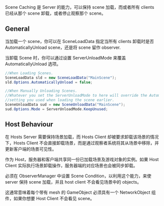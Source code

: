 Scene Caching 是 Server 的能力，可以保持 scene 加载，而或者所有 clients 已经从那个 scene 卸载，或者停止观察那个 scene。

## General

当加载一个 scene，你可以在 SceneLoadData 指定当所有 clients 卸载时是否 AutomaticallyUnload scene，还是将 scene 留作 observer.

当卸载 Scene 时，你可以通过设置 ServerUnloadMode 来覆盖 AutomaticallyUnload 选项。

```C#
//When Loading Scenes.
SceneLoadData sld = new SceneLoadData("MainScene");
sld.Options.AutomaticallyUnload = false;

//When Manually Unloading Scenes.
//Whatever you set the ServerUnloadMode to here will override the AutomaticallyUnload
//setting you used when loading the scene earlier.
SceneUnloadData sud = new SceneUnloadData("MainScene");
sud.Options.Mode = ServerUnloadMode.KeepUnused;
```

## Host Behaviour

在 Hosts Server 需要保持场景加载，而 Hosts Client 却被要求卸载该场景的情况下，Hosts Client 不会直接卸载场景，而是通过观察者系统将其从场景中移除，并更新客户端的场景可见性。

作为 Host，服务器和客户端共享同一份已加载场景及游戏对象的实例。如果 Host Client 实际执行场景卸载操作，服务器端的对应场景也会被同步卸载。

必须在 ObserverManager 中设置 Scene Condition，以利用这个能力，来使 server 保持 scene 加载，并且 host client 不会看见场景中的 objects。

这通常意味着每个带有 mesh 的 GameObject 必须具有一个 NetworkObject 组件，如果你想要 Host Client 不会看见 scene。
